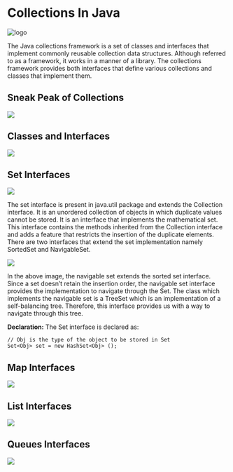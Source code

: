 # Collections In Java

![logo](Assests/Logo.webp)

The Java collections framework is a set of classes and interfaces that implement commonly reusable collection data structures. Although referred to as a framework, it works in a manner of a library. The collections framework provides both interfaces that define various collections and classes that implement them.
<br/>

## Sneak Peak of Collections
<img align="center" src="Assests/Flowchart.png">

## Classes and Interfaces
<img align="center" src="Assests/Framework.jpg">

## Set Interfaces
<img align="center" src="Assests/Sets.jpg" hight=10>

The set interface is present in java.util package and extends the Collection interface. It is an unordered collection of objects in which duplicate values cannot be stored. It is an interface that implements the mathematical set. This interface contains the methods inherited from the Collection interface and adds a feature that restricts the insertion of the duplicate elements. There are two interfaces that extend the set implementation namely SortedSet and NavigableSet.

<img align="center" src="Assests/SetFlow1.png">

In the above image, the navigable set extends the sorted set interface. Since a set doesn’t retain the insertion order, the navigable set interface provides the implementation to navigate through the Set. The class which implements the navigable set is a TreeSet which is an implementation of a self-balancing tree. Therefore, this interface provides us with a way to navigate through this tree.

**Declaration:** The Set interface is declared as:

```sudo
// Obj is the type of the object to be stored in Set 
Set<Obj> set = new HashSet<Obj> ();
```


## Map Interfaces
<img align="center" src="Assests/Maps.jpg">

## List Interfaces
<img align="center" src="Assests/Lists.jpg">

## Queues Interfaces 
<img align="center" src="Assests/Queue.jpg">


